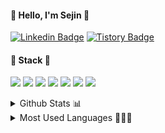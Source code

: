 <!-- ![header](https://capsule-render.vercel.app/api?type=waving) -->



<!-- <div align="center"> -->
<h4> 💙 Hello, I'm Sejin 💙 </h4>

[![Linkedin Badge](https://img.shields.io/badge/-LinkedIn-blue?style=flat-square&logo=Linkedin&logoColor=white&link=https://www.linkedin.com/in/threegenie/)](https://www.linkedin.com/in/threegenie/)
[![Tistory Badge](https://img.shields.io/badge/Blog-E63E6D?style=flat-square&logo=Blogger&logoColor=white&link=https://threegenie.tistory.com/)](https://threegenie.tistory.com/)
<!-- [![OOPY Badge](https://img.shields.io/badge/Resume-890596?style=flat-square&logo=Riseup&logoColor=white&link=https://threegenie.notion.site/Sejin-Kim-0240eecbd5ee4d52859b974ee28d2367)](https://threegenie.notion.site/Sejin-Kim-0240eecbd5ee4d52859b974ee28d2367) -->

     
<!--   </div> -->

<!-- <div align="center"> -->
  <h4> 💙 Stack 💙 </h4>
  
<img src="https://img.shields.io/badge/Python-2541B2?style=flat-square&logo=Python&logoColor=white"/></a>
<img src="https://img.shields.io/badge/Tensorflow-FF7600?style=flat-square&logo=Tensorflow&logoColor=white"/></a> 
<img src="https://img.shields.io/badge/HTML5-E34F26?style=flat-square&logo=HTML5&logoColor=white"/></a>
<img src="https://img.shields.io/badge/CSS3-1572B6?style=flat-square&logo=CSS3&logoColor=white"/></a> 
<img src="https://img.shields.io/badge/Django-66DE93?style=flat-square&logo=Django&logoColor=white"/></a>
<img src="https://img.shields.io/badge/PostgreSQL-FFD523?style=flat-square&logo=PostgreSQL&logoColor=white"/></a> 
<img src="https://img.shields.io/badge/C/C++-C490E4?style=flat-square&logo=c%2B%2B&logoColor=white"/></a> 

  
<!--   </div> -->

<!-- <div align="center"; float:left;> -->

<details>
<summary> Github Stats 📊 </summary>
<div markdown="1">       

[![Sejin Kim's Github Stats](https://github-readme-stats.vercel.app/api?username=threegenie&show_icons=true&theme=buefy)](https://github.com/threegenie/github-readme-stats)

</div>
</details>
  </div>

<!-- <div align="center";float:left;> -->
<details>
<summary> Most Used Languages 💁🏻‍♀️ </summary>
<div markdown="1">       

[![Top Langs](https://github-readme-stats.vercel.app/api/top-langs/?username=threegenie&theme=buefy)](https://github.com/threegenie)
                              
<!-- </div> -->
</details>
  </div> 

<!-- <br>

<div align="center";float:left;>
     
[![Hits](https://hits.seeyoufarm.com/api/count/incr/badge.svg?url=https%3A%2F%2Fgithub.com%2Fthreegenie&count_bg=%238AB1FC&title_bg=%23555555&icon=&icon_color=%23E7E7E7&title=hits&edge_flat=true)](https://hits.seeyoufarm.com)
    
</div>    -->
     
<!-- <br></br> -->
<!-- ![footer](https://capsule-render.vercel.app/api?type=waving&reversal=true) -->
